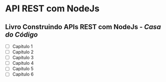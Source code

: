 # API REST com NodeJs

## Livro Construindo APIs REST com NodeJs - _Casa do Código_

- [ ] Capítulo 1
- [ ] Capítulo 2
- [ ] Capítulo 3
- [ ] Capítulo 4
- [ ] Capítulo 5
- [ ] Capítulo 6
